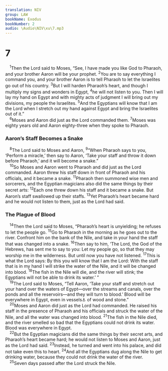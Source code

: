 ```yaml
---
translation: NIV
group: LAW
bookName: Exodus 
bookNumber: 2
audio: \Audio\NIV\xu\7.mp3
---
```


<div class="title"><h1>7</h1></div>
<span class="verse xu_7_1"> <sup>1</sup>Then the Lord said to Moses, “See, I have made you like God to Pharaoh, and your brother Aaron will be your prophet. </span>
<span class="verse xu_7_2"><sup>2</sup>You are to say everything I command you, and your brother Aaron is to tell Pharaoh to let the Israelites go out of his country. </span>
<span class="verse xu_7_3"><sup>3</sup>But I will harden Pharaoh’s heart, and though I multiply my signs and wonders in Egypt, </span>
<span class="verse xu_7_4"><sup>4</sup>he will not listen to you. Then I will lay my hand on Egypt and with mighty acts of judgment I will bring out my divisions, my people the Israelites. </span>
<span class="verse xu_7_5"><sup>5</sup>And the Egyptians will know that I am the Lord when I stretch out my hand against Egypt and bring the Israelites out of it.” <br/></span>
<span class="verse xu_7_6"> <sup>6</sup>Moses and Aaron did just as the Lord commanded them. </span>
<span class="verse xu_7_7"><sup>7</sup>Moses was eighty years old and Aaron eighty-three when they spoke to Pharaoh. <br/></span>
<div class="title"><h3>Aaron’s Staff Becomes a Snake </h3></div>
<span class="verse xu_7_8"> <sup>8</sup>The Lord said to Moses and Aaron, </span>
<span class="verse xu_7_9"><sup>9</sup>“When Pharaoh says to you, ‘Perform a miracle,’ then say to Aaron, ‘Take your staff and throw it down before Pharaoh,’ and it will become a snake.” <br/></span>
<span class="verse xu_7_10"> <sup>10</sup>So Moses and Aaron went to Pharaoh and did just as the Lord commanded. Aaron threw his staff down in front of Pharaoh and his officials, and it became a snake. </span>
<span class="verse xu_7_11"><sup>11</sup>Pharaoh then summoned wise men and sorcerers, and the Egyptian magicians also did the same things by their secret arts: </span>
<span class="verse xu_7_12"><sup>12</sup>Each one threw down his staff and it became a snake. But Aaron’s staff swallowed up their staffs. </span>
<span class="verse xu_7_13"><sup>13</sup>Yet Pharaoh’s heart became hard and he would not listen to them, just as the Lord had said. <br/></span>
<div class="title"><h3>The Plague of Blood </h3></div>
<span class="verse xu_7_14"> <sup>14</sup>Then the Lord said to Moses, “Pharaoh’s heart is unyielding; he refuses to let the people go. </span>
<span class="verse xu_7_15"><sup>15</sup>Go to Pharaoh in the morning as he goes out to the river. Confront him on the bank of the Nile, and take in your hand the staff that was changed into a snake. </span>
<span class="verse xu_7_16"><sup>16</sup>Then say to him, ‘The Lord, the God of the Hebrews, has sent me to say to you: Let my people go, so that they may worship me in the wilderness. But until now you have not listened. </span>
<span class="verse xu_7_17"><sup>17</sup>This is what the Lord says: By this you will know that I am the Lord: With the staff that is in my hand I will strike the water of the Nile, and it will be changed into blood. </span>
<span class="verse xu_7_18"><sup>18</sup>The fish in the Nile will die, and the river will stink; the Egyptians will not be able to drink its water.’ ” <br/></span>
<span class="verse xu_7_19"> <sup>19</sup>The Lord said to Moses, “Tell Aaron, ‘Take your staff and stretch out your hand over the waters of Egypt—over the streams and canals, over the ponds and all the reservoirs—and they will turn to blood.’ Blood will be everywhere in Egypt, even in vessels<a data-toggle="tooltip" data-placement="bottom" title="Or even on their idols">⚓</a> of wood and stone.” <br/></span>
<span class="verse xu_7_20"> <sup>20</sup>Moses and Aaron did just as the Lord had commanded. He raised his staff in the presence of Pharaoh and his officials and struck the water of the Nile, and all the water was changed into blood. </span>
<span class="verse xu_7_21"><sup>21</sup>The fish in the Nile died, and the river smelled so bad that the Egyptians could not drink its water. Blood was everywhere in Egypt. <br/></span>
<span class="verse xu_7_22"> <sup>22</sup>But the Egyptian magicians did the same things by their secret arts, and Pharaoh’s heart became hard; he would not listen to Moses and Aaron, just as the Lord had said. </span>
<span class="verse xu_7_23"><sup>23</sup>Instead, he turned and went into his palace, and did not take even this to heart. </span>
<span class="verse xu_7_24"><sup>24</sup>And all the Egyptians dug along the Nile to get drinking water, because they could not drink the water of the river. <br/></span>
<span class="verse xu_7_25"> <sup>25</sup>Seven days passed after the Lord struck the Nile. <br/></span>
